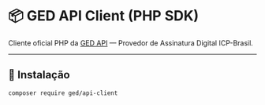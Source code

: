 # 📦 GED API Client (PHP SDK)

Cliente oficial PHP da [GED API](https://ged.api.br) — Provedor de Assinatura Digital ICP-Brasil.

---

## 🚀 Instalação

```bash
composer require ged/api-client
```
